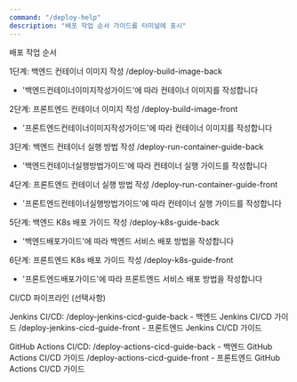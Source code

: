 ```yaml
---
command: "/deploy-help"
description: "배포 작업 순서 가이드를 터미널에 표시"
---
```


배포 작업 순서

1단계: 백엔드 컨테이너 이미지 작성
/deploy-build-image-back
- '백엔드컨테이너이미지작성가이드'에 따라 컨테이너 이미지를 작성합니다

2단계: 프론트엔드 컨테이너 이미지 작성
/deploy-build-image-front
- '프론트엔드컨테이너이미지작성가이드'에 따라 컨테이너 이미지를 작성합니다

3단계: 백엔드 컨테이너 실행 방법 작성
/deploy-run-container-guide-back
- '백엔드컨테이너실행방법가이드'에 따라 컨테이너 실행 가이드를 작성합니다

4단계: 프론트엔드 컨테이너 실행 방법 작성
/deploy-run-container-guide-front
- '프론트엔드컨테이너실행방법가이드'에 따라 컨테이너 실행 가이드를 작성합니다

5단계: 백엔드 K8s 배포 가이드 작성
/deploy-k8s-guide-back
- '백엔드배포가이드'에 따라 백엔드 서비스 배포 방법을 작성합니다

6단계: 프론트엔드 K8s 배포 가이드 작성
/deploy-k8s-guide-front
- '프론트엔드배포가이드'에 따라 프론트엔드 서비스 배포 방법을 작성합니다

CI/CD 파이프라인 (선택사항)

Jenkins CI/CD:
/deploy-jenkins-cicd-guide-back  - 백엔드 Jenkins CI/CD 가이드
/deploy-jenkins-cicd-guide-front - 프론트엔드 Jenkins CI/CD 가이드

GitHub Actions CI/CD:
/deploy-actions-cicd-guide-back  - 백엔드 GitHub Actions CI/CD 가이드
/deploy-actions-cicd-guide-front - 프론트엔드 GitHub Actions CI/CD 가이드